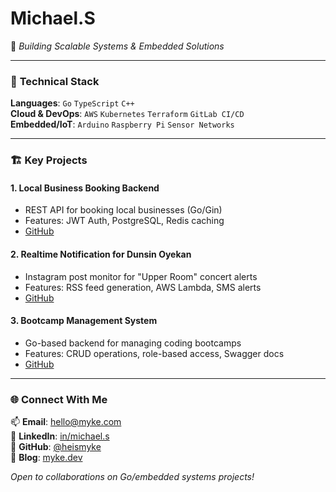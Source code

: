 # Michael.S 
🚀 *Building Scalable Systems & Embedded Solutions*

---

### 🔧 **Technical Stack**  
**Languages**: `Go` `TypeScript` `C++`  
**Cloud & DevOps**: `AWS` `Kubernetes` `Terraform` `GitLab CI/CD`  
**Embedded/IoT**: `Arduino` `Raspberry Pi` `Sensor Networks`  

---

### 🏗️ **Key Projects**  

#### 1. **Local Business Booking Backend**  
   - REST API for booking local businesses (Go/Gin)  
   - Features: JWT Auth, PostgreSQL, Redis caching  
   - [GitHub](https://github.com/heismyke/local_business_booking_backend)  

#### 2. **Realtime Notification for Dunsin Oyekan**  
   - Instagram post monitor for "Upper Room" concert alerts  
   - Features: RSS feed generation, AWS Lambda, SMS alerts  
   - [GitHub](https://github.com/heismyke/upperroom-api-gateway/tree/main)  

#### 3. **Bootcamp Management System**  
   - Go-based backend for managing coding bootcamps  
   - Features: CRUD operations, role-based access, Swagger docs  
   - [GitHub]((https://github.com/heismyke/bootcamp_v1))  

---

### 🌐 **Connect With Me**  
📫 **Email**: [hello@myke.com](mailto:mickienorman5@gmail.com)  
💼 **LinkedIn**: [in/michael.s](https://www.linkedin.com/in/michael-shekwolo-8402111aa/)  
🐙 **GitHub**: [@heismyke](https://github.com/heismyke)  
📝 **Blog**: [myke.dev](https://myke.dev)  

*Open to collaborations on Go/embedded systems projects!*
